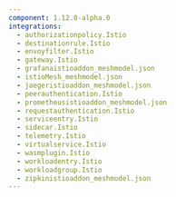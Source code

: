 ```yaml
---
component: 1.12.0-alpha.0
integrations:
  - authorizationpolicy.Istio
  - destinationrule.Istio
  - envoyfilter.Istio
  - gateway.Istio
  - grafanaistioaddon_meshmodel.json
  - istioMesh_meshmodel.json
  - jaegeristioaddon_meshmodel.json
  - peerauthentication.Istio
  - prometheusistioaddon_meshmodel.json
  - requestauthentication.Istio
  - serviceentry.Istio
  - sidecar.Istio
  - telemetry.Istio
  - virtualservice.Istio
  - wasmplugin.Istio
  - workloadentry.Istio
  - workloadgroup.Istio
  - zipkinistioaddon_meshmodel.json
---
```

